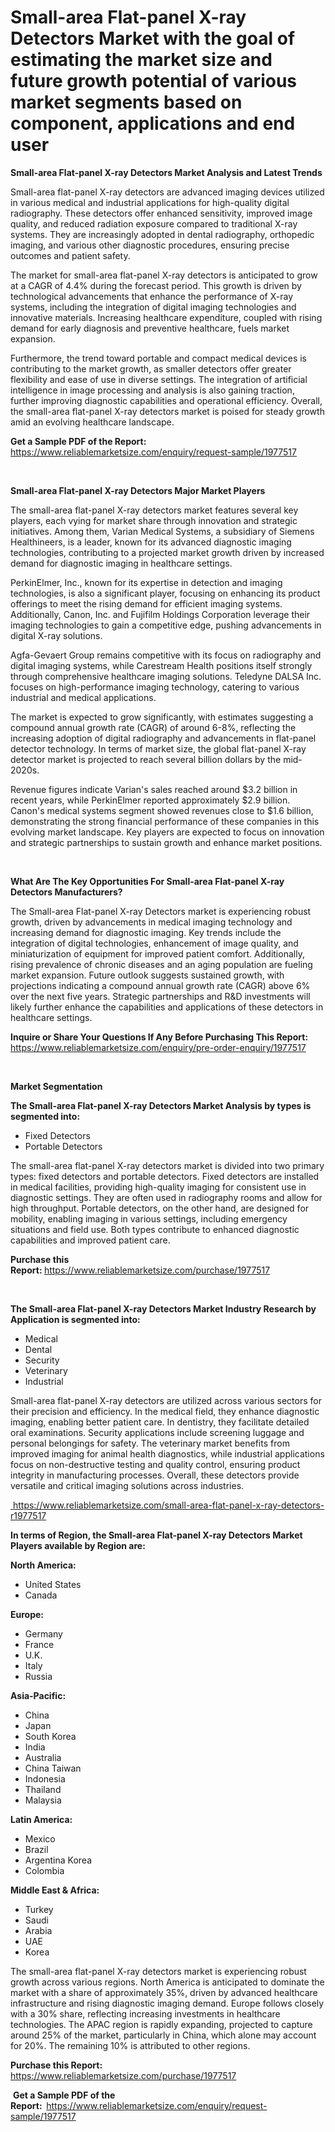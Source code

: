 <p><h1>Small-area Flat-panel X-ray Detectors Market with the goal of estimating the market size and future growth potential of various market segments based on component, applications and end user</h1></p><p><strong>Small-area Flat-panel X-ray Detectors Market Analysis and Latest Trends</strong></p>
<p><p>Small-area flat-panel X-ray detectors are advanced imaging devices utilized in various medical and industrial applications for high-quality digital radiography. These detectors offer enhanced sensitivity, improved image quality, and reduced radiation exposure compared to traditional X-ray systems. They are increasingly adopted in dental radiography, orthopedic imaging, and various other diagnostic procedures, ensuring precise outcomes and patient safety.</p><p>The market for small-area flat-panel X-ray detectors is anticipated to grow at a CAGR of 4.4% during the forecast period. This growth is driven by technological advancements that enhance the performance of X-ray systems, including the integration of digital imaging technologies and innovative materials. Increasing healthcare expenditure, coupled with rising demand for early diagnosis and preventive healthcare, fuels market expansion. </p><p>Furthermore, the trend toward portable and compact medical devices is contributing to the market growth, as smaller detectors offer greater flexibility and ease of use in diverse settings. The integration of artificial intelligence in image processing and analysis is also gaining traction, further improving diagnostic capabilities and operational efficiency. Overall, the small-area flat-panel X-ray detectors market is poised for steady growth amid an evolving healthcare landscape.</p></p>
<p><strong>Get a Sample PDF of the Report:&nbsp;</strong> <a href="https://www.reliablemarketsize.com/enquiry/request-sample/1977517?utm_campaign=3575&utm_medium=2&utm_source=Github&utm_content=ia&utm_term=12042025&utm_id=small-area-flat-panel-x-ray-detectors">https://www.reliablemarketsize.com/enquiry/request-sample/1977517</a></p>
<p>&nbsp;</p>
<p><strong>Small-area Flat-panel X-ray Detectors Major Market Players</strong></p>
<p><p>The small-area flat-panel X-ray detectors market features several key players, each vying for market share through innovation and strategic initiatives. Among them, Varian Medical Systems, a subsidiary of Siemens Healthineers, is a leader, known for its advanced diagnostic imaging technologies, contributing to a projected market growth driven by increased demand for diagnostic imaging in healthcare settings.</p><p>PerkinElmer, Inc., known for its expertise in detection and imaging technologies, is also a significant player, focusing on enhancing its product offerings to meet the rising demand for efficient imaging systems. Additionally, Canon, Inc. and Fujifilm Holdings Corporation leverage their imaging technologies to gain a competitive edge, pushing advancements in digital X-ray solutions.</p><p>Agfa-Gevaert Group remains competitive with its focus on radiography and digital imaging systems, while Carestream Health positions itself strongly through comprehensive healthcare imaging solutions. Teledyne DALSA Inc. focuses on high-performance imaging technology, catering to various industrial and medical applications.</p><p>The market is expected to grow significantly, with estimates suggesting a compound annual growth rate (CAGR) of around 6-8%, reflecting the increasing adoption of digital radiography and advancements in flat-panel detector technology. In terms of market size, the global flat-panel X-ray detector market is projected to reach several billion dollars by the mid-2020s.</p><p>Revenue figures indicate Varian's sales reached around $3.2 billion in recent years, while PerkinElmer reported approximately $2.9 billion. Canon's medical systems segment showed revenues close to $1.6 billion, demonstrating the strong financial performance of these companies in this evolving market landscape. Key players are expected to focus on innovation and strategic partnerships to sustain growth and enhance market positions.</p></p>
<p>&nbsp;</p>
<p><strong>What Are The Key Opportunities For Small-area Flat-panel X-ray Detectors Manufacturers?</strong></p>
<p><p>The Small-area Flat-panel X-ray Detectors market is experiencing robust growth, driven by advancements in medical imaging technology and increasing demand for diagnostic imaging. Key trends include the integration of digital technologies, enhancement of image quality, and miniaturization of equipment for improved patient comfort. Additionally, rising prevalence of chronic diseases and an aging population are fueling market expansion. Future outlook suggests sustained growth, with projections indicating a compound annual growth rate (CAGR) above 6% over the next five years. Strategic partnerships and R&D investments will likely further enhance the capabilities and applications of these detectors in healthcare settings.</p></p>
<p><strong>Inquire or Share Your Questions If Any Before Purchasing This Report:</strong> <a href="https://www.reliablemarketsize.com/enquiry/pre-order-enquiry/1977517?utm_campaign=3575&utm_medium=2&utm_source=Github&utm_content=ia&utm_term=12042025&utm_id=small-area-flat-panel-x-ray-detectors">https://www.reliablemarketsize.com/enquiry/pre-order-enquiry/1977517</a></p>
<p>&nbsp;</p>
<p><strong>Market Segmentation</strong></p>
<p><strong>The Small-area Flat-panel X-ray Detectors Market Analysis by types is segmented into:</strong></p>
<p><ul><li>Fixed Detectors</li><li>Portable Detectors</li></ul></p>
<p><p>The small-area flat-panel X-ray detectors market is divided into two primary types: fixed detectors and portable detectors. Fixed detectors are installed in medical facilities, providing high-quality imaging for consistent use in diagnostic settings. They are often used in radiography rooms and allow for high throughput. Portable detectors, on the other hand, are designed for mobility, enabling imaging in various settings, including emergency situations and field use. Both types contribute to enhanced diagnostic capabilities and improved patient care.</p></p>
<p><strong>Purchase this Report:&nbsp;</strong><a href="https://www.reliablemarketsize.com/purchase/1977517?utm_campaign=3575&utm_medium=2&utm_source=Github&utm_content=ia&utm_term=12042025&utm_id=small-area-flat-panel-x-ray-detectors">https://www.reliablemarketsize.com/purchase/1977517</a></p>
<p>&nbsp;</p>
<p><strong>The Small-area Flat-panel X-ray Detectors Market Industry Research by Application is segmented into:</strong></p>
<p><ul><li>Medical</li><li>Dental</li><li>Security</li><li>Veterinary</li><li>Industrial</li></ul></p>
<p><p>Small-area flat-panel X-ray detectors are utilized across various sectors for their precision and efficiency. In the medical field, they enhance diagnostic imaging, enabling better patient care. In dentistry, they facilitate detailed oral examinations. Security applications include screening luggage and personal belongings for safety. The veterinary market benefits from improved imaging for animal health diagnostics, while industrial applications focus on non-destructive testing and quality control, ensuring product integrity in manufacturing processes. Overall, these detectors provide versatile and critical imaging solutions across industries.</p></p>
<p><a href="https://www.reliablemarketsize.com/small-area-flat-panel-x-ray-detectors-r1977517?utm_campaign=3575&utm_medium=2&utm_source=Github&utm_content=ia&utm_term=12042025&utm_id=small-area-flat-panel-x-ray-detectors">&nbsp;https://www.reliablemarketsize.com/small-area-flat-panel-x-ray-detectors-r1977517</a></p>
<p><strong>In terms of Region, the Small-area Flat-panel X-ray Detectors Market Players available by Region are:</strong></p>
<p>
    <p> <strong> North America: </strong>
        <ul>
            <li>United States</li>
            <li>Canada</li>
        </ul>
        </p> 
    <p> <strong> Europe: </strong>
        <ul>
            <li>Germany</li>
            <li>France</li>
            <li>U.K.</li>
            <li>Italy</li>
            <li>Russia</li>
        </ul>
        </p> 
    <p> <strong> Asia-Pacific: </strong>
        <ul>
            <li>China</li>
            <li>Japan</li>
            <li>South Korea</li>
            <li>India</li>
            <li>Australia</li>
            <li>China Taiwan</li>
            <li>Indonesia</li>
            <li>Thailand</li>
            <li>Malaysia</li>
        </ul>
        </p> 
    <p> <strong> Latin America: </strong>
        <ul>
            <li>Mexico</li>
            <li>Brazil</li>
            <li>Argentina Korea</li>
            <li>Colombia</li>
        </ul>
        </p> 
    <p> <strong> Middle East & Africa: </strong>
        <ul>
            <li>Turkey</li>
            <li>Saudi</li>
            <li>Arabia</li>
            <li>UAE</li>
            <li>Korea</li>
        </ul>
    </p>
    </p>
<p><p>The small-area flat-panel X-ray detectors market is experiencing robust growth across various regions. North America is anticipated to dominate the market with a share of approximately 35%, driven by advanced healthcare infrastructure and rising diagnostic imaging demand. Europe follows closely with a 30% share, reflecting increasing investments in healthcare technologies. The APAC region is rapidly expanding, projected to capture around 25% of the market, particularly in China, which alone may account for 20%. The remaining 10% is attributed to other regions.</p></p>
<p><strong>Purchase this Report: </strong><a href="https://www.reliablemarketsize.com/purchase/1977517?utm_campaign=3575&utm_medium=2&utm_source=Github&utm_content=ia&utm_term=12042025&utm_id=small-area-flat-panel-x-ray-detectors">https://www.reliablemarketsize.com/purchase/1977517</a></p>
<p>&nbsp;<strong>Get a Sample PDF of the Report:&nbsp;&nbsp;</strong><a href="https://www.reliablemarketsize.com/enquiry/request-sample/1977517?utm_campaign=3575&utm_medium=2&utm_source=Github&utm_content=ia&utm_term=12042025&utm_id=small-area-flat-panel-x-ray-detectors">https://www.reliablemarketsize.com/enquiry/request-sample/1977517</a></p>
<p><strong></strong></p>
<p><p></p><p></p><p></p></p>